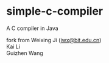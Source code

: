 # simple-c-compiler
A C compiler in Java


fork from
Weixing Ji (jwx@bit.edu.cn) <br> 
Kai Li<br> 
Guizhen Wang<br> 

